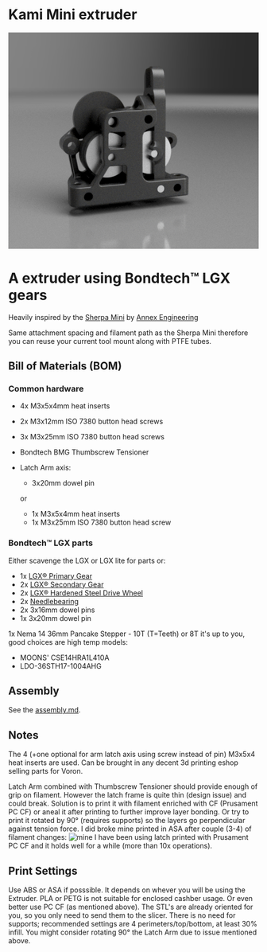 # Kami Mini extruder

![Image of Extruder](imgs/3d.png)

# A extruder using Bondtech™ LGX gears

Heavily inspired by the [Sherpa Mini](https://github.com/Annex-Engineering/Sherpa_Mini-Extruder) by [Annex Engineering](https://github.com/Annex-Engineering/)

Same attachment spacing and filament path as the Sherpa Mini therefore you can reuse your current tool mount along with PTFE tubes.

## Bill of Materials (BOM)

### Common hardware
- 4x M3x5x4mm heat inserts
- 2x M3x12mm ISO 7380 button head screws
- 3x M3x25mm ISO 7380 button head screws
- Bondtech BMG Thumbscrew Tensioner
- Latch Arm axis:
   - 3x20mm dowel pin

   or

   - 1x M3x5x4mm heat inserts
   - 1x M3x25mm ISO 7380 button head screw

### Bondtech™ LGX parts
Either scavenge the LGX or LGX lite for parts or:
- 1x [LGX® Primary Gear](https://www.bondtech.se/product/lgx-primary-gear/)
- 2x [LGX® Secondary Gear](https://www.bondtech.se/product/lgx-secondary-gear/)
- 2x [LGX® Hardened Steel Drive Wheel](https://www.bondtech.se/product/lgx-hardened-steel-drive-wheel/)
- 2x [Needlebearing](https://www.bondtech.se/product/needlebearing/)
- 2x 3x16mm dowel pins
- 1x 3x20mm dowel pin

1x Nema 14 36mm Pancake Stepper - 10T (T=Teeth) or 8T it's up to you, good choices are high temp models:
 - MOONS' CSE14HRA1L410A
 - LDO-36STH17-1004AHG


## Assembly
See the [assembly.md](assembly.md).

## Notes
The 4 (+one optional for arm latch axis using screw instead of pin) M3x5x4 heat inserts are used. Can be brought in any decent 3d printing eshop selling parts for Voron.

Latch Arm combined with Thumbscrew Tensioner should provide enough of grip on filament. However the latch frame is quite thin (design issue) and could break. Solution is to print it with filament enriched with CF (Prusament PC CF) or aneal it after printing to further improve layer bonding. Or try to print it rotated by 90° (requires supports) so the layers go perpendicular against tension force. I did broke mine printed in ASA after couple (3-4) of filament changes: ![mine](imgs/BrokenLatchArm.jpg) I have been using latch printed with Prusament PC CF and it holds well for a while (more than 10x operations).

## Print Settings
Use ABS or ASA if posssible. It depends on whever you will be using the Extruder. PLA or PETG is not suitable for enclosed cashber usage. Or even better use PC CF (as mentioned above).
The STL's are already oriented for you, so you only need to send them to the slicer.
There is no need for supports; recommended settings are 4 perimeters/top/bottom, at least 30% infill. You might consider rotating 90° the Latch Arm due to issue mentioned above.